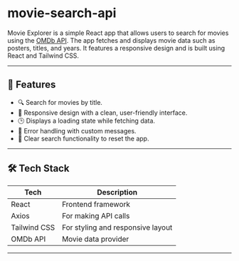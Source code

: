# movie-search-api
Movie Explorer is a simple React app that allows users to search for movies using the [OMDb API](https://www.omdbapi.com/). The app fetches and displays movie data such as posters, titles, and years. It features a responsive design and is built using React and Tailwind CSS.

---

## 🚀 Features

- 🔍 Search for movies by title.
- 🎨 Responsive design with a clean, user-friendly interface.
- 🕒 Displays a loading state while fetching data.
- 🚫 Error handling with custom messages.
- 🧹 Clear search functionality to reset the app.

---


## 🛠️ Tech Stack

| Tech        | Description                      |
|-------------|----------------------------------|
| React       | Frontend framework               |
| Axios       | For making API calls             |
| Tailwind CSS| For styling and responsive layout |
| OMDb API    | Movie data provider              |

---
